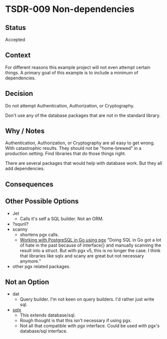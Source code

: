 # TSDR-009 Non-dependencies

## Status

Accepted

## Context

For different reasons this example project will not even attempt certain things.
A primary goal of this example is to include a minimum of dependencies.

## Decision

Do not attempt Authentication, Authorization, or Cryptography.

Don't use any of the database packages that are not in the standard library.

## Why / Notes

Authentication, Authorization, or Cryptography are all easy to get wrong. With 
catastrophic results. They should not be "home-brewed" in a production setting.
Find libraries that do those things right.

There are several packages that would help with database work. But they all add
dependencies.

## Consequences



## Other Possible Options
- Jet
  - Calls it's self a SQL builder. Not an ORM.
- ?squril?
- scanny
  - shortens pgx calls. 
  - [Working with PostgreSQL in Go using pgx](https://donchev.is/post/working-with-postgresql-in-go-using-pgx/) "Doing SQL in Go got a lot of hate in the past because of interface{} and manually scanning the result into a struct. But with pgx v5, this is no longer the case. I think that libraries like sqlx and scany are great but not necessary anymore."
- other pgx related packages.

## Not an Option
- dat
  - Query builder. I'm not keen on query builders. I'd rather just write sql.
- [sqlx](https://github.com/jmoiron/sqlx)
  - This extends database/sql.
  - Rough thought is that this isn't necessary if using pgx.
  - Not all that compatible with pgx interface. Could be used with pgx's database/sql interface. 

